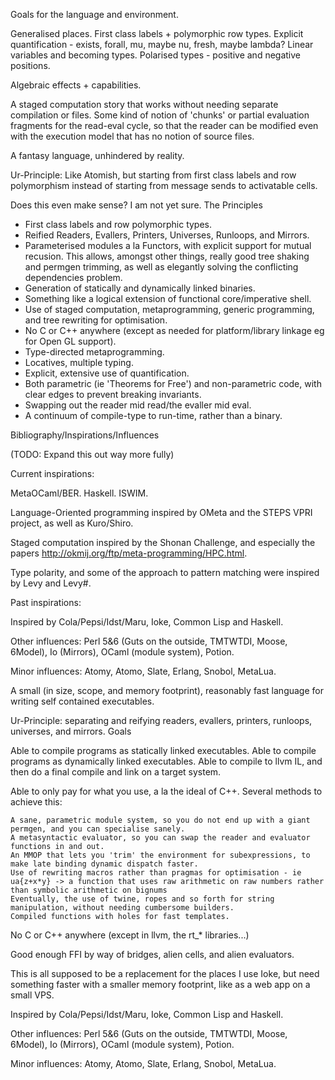 Goals for the language and environment.

Generalised places.
First class labels + polymorphic row types.
Explicit quantification - exists, forall, mu, maybe nu, fresh, maybe lambda?
Linear variables and becoming types.
Polarised types - positive and negative positions.

Algebraic effects + capabilities.

A staged computation story that works without needing separate compilation or files. Some kind of notion of 'chunks' or partial evaluation fragments for the read-eval cycle, so that the reader can be modified even with the execution model that has no notion of source files.

A fantasy language, unhindered by reality.

Ur-Principle: Like Atomish, but starting from first class labels and row polymorphism instead of starting from message sends to activatable cells.

Does this even make sense? I am not yet sure.
The Principles

- First class labels and row polymorphic types.
- Reified Readers, Evallers, Printers, Universes, Runloops, and Mirrors.
- Parameterised modules a la Functors, with explicit support for mutual recusion. This allows, amongst other things, really good tree shaking and permgen trimming, as well as elegantly solving the conflicting dependencies problem.
- Generation of statically and dynamically linked binaries.
- Something like a logical extension of functional core/imperative shell.
- Use of staged computation, metaprogramming, generic programming, and tree rewriting for optimisation.
- No C or C++ anywhere (except as needed for platform/library linkage eg for Open GL support).
- Type-directed metaprogramming.
- Locatives, multiple typing.
- Explicit, extensive use of quantification.
- Both parametric (ie 'Theorems for Free') and non-parametric code, with clear edges to prevent breaking invariants.
- Swapping out the reader mid read/the evaller mid eval.
- A continuum of compile-type to run-time, rather than a binary.

Bibliography/Inspirations/Influences

(TODO: Expand this out way more fully)

Current inspirations:

MetaOCaml/BER. Haskell. ISWIM.

Language-Oriented programming inspired by OMeta and the STEPS VPRI project, as well as Kuro/Shiro.

Staged computation inspired by the Shonan Challenge, and especially the papers http://okmij.org/ftp/meta-programming/HPC.html.

Type polarity, and some of the approach to pattern matching were inspired by Levy and Levy#.

Past inspirations:

Inspired by Cola/Pepsi/Idst/Maru, Ioke, Common Lisp and Haskell.

Other influences: Perl 5&6 (Guts on the outside, TMTWTDI, Moose, 6Model), Io (Mirrors), OCaml (module system), Potion.

Minor influences: Atomy, Atomo, Slate, Erlang, Snobol, MetaLua.

A small (in size, scope, and memory footprint), reasonably fast language for writing self contained executables.

Ur-Principle: separating and reifying readers, evallers, printers, runloops, universes, and mirrors.
Goals

Able to compile programs as statically linked executables. Able to compile programs as dynamically linked executables. Able to compile to llvm IL, and then do a final compile and link on a target system.

Able to only pay for what you use, a la the ideal of C++. Several methods to achieve this:

    A sane, parametric module system, so you do not end up with a giant permgen, and you can specialise sanely.
    A metasyntactic evaluator, so you can swap the reader and evaluator functions in and out.
    An MMOP that lets you 'trim' the environment for subexpressions, to make late binding dynamic dispatch faster.
    Use of rewriting macros rather than pragmas for optimisation - ie ua{z+x*y} -> a function that uses raw arithmetic on raw numbers rather than symbolic arithmetic on bignums
    Eventually, the use of twine, ropes and so forth for string manipulation, without needing cumbersome builders.
    Compiled functions with holes for fast templates.

No C or C++ anywhere (except in llvm, the rt_* libraries...)

Good enough FFI by way of bridges, alien cells, and alien evaluators.

This is all supposed to be a replacement for the places I use Ioke, but need something faster with a smaller memory footprint, like as a web app on a small VPS.

Inspired by Cola/Pepsi/Idst/Maru, Ioke, Common Lisp and Haskell.

Other influences: Perl 5&6 (Guts on the outside, TMTWTDI, Moose, 6Model), Io (Mirrors), OCaml (module system), Potion.

Minor influences: Atomy, Atomo, Slate, Erlang, Snobol, MetaLua.
